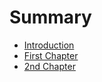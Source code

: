 # Summary

* [Introduction](README.md)
* [First Chapter](chapter1.md)
* [2nd Chapter](2nd_chapter.md)

